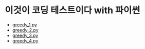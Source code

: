 # 이것이 코딩 테스트이다 with 파이썬
- [greedy_1.py](https://github.com/jhu97/coding-test/blob/main/greedy_1.py)
- [greedy_2.py](https://github.com/jhu97/coding-test/blob/main/greedy_2.py)
- [greedy_3.py](https://github.com/jhu97/coding-test/blob/main/greedy_3.py)
- [greedy_4.py](https://github.com/jhu97/coding-test/blob/main/greedy_4.py)
